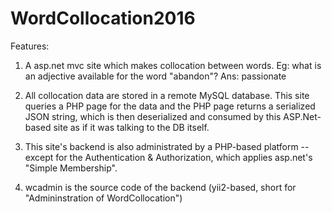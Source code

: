 # WordCollocation2016          

Features:     

1. A asp.net mvc site which makes collocation between words. Eg: what is an adjective available for the word "abandon"? Ans: passionate       
  
2. All collocation data are stored in a remote MySQL database. This site queries a PHP page for the data and the PHP page returns a serialized JSON string, which is then deserialized and consumed by this ASP.Net-based site as if it was talking to the DB itself.        

3. This site's backend is also administrated by a PHP-based platform -- except for the Authentication & Authorization, which applies asp.net's "Simple Membership".

4. wcadmin is the source code of the backend (yii2-based, short for "Admininstration of WordCollocation")
